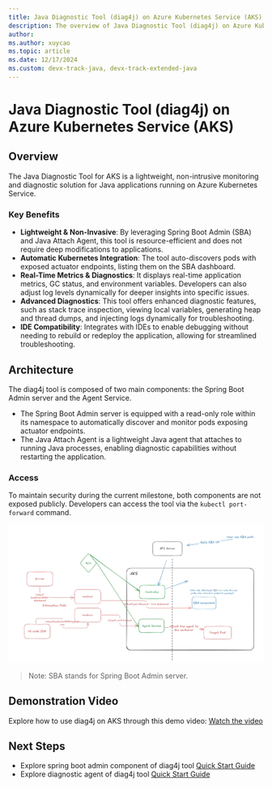 ```yaml
---
title: Java Diagnostic Tool (diag4j) on Azure Kubernetes Service (AKS)
description: The overview of Java Diagnostic Tool (diag4j) on Azure Kubernetes Service (AKS)
author: 
ms.author: xuycao
ms.topic: article
ms.date: 12/17/2024
ms.custom: devx-track-java, devx-track-extended-java
---
```


# Java Diagnostic Tool (diag4j) on Azure Kubernetes Service (AKS)

## Overview

The Java Diagnostic Tool for AKS is a lightweight, non-intrusive monitoring and diagnostic solution for Java applications running on Azure Kubernetes Service.

### Key Benefits
- **Lightweight & Non-Invasive**: By leveraging Spring Boot Admin (SBA) and Java Attach Agent, this tool is resource-efficient and does not require deep modifications to applications.
- **Automatic Kubernetes Integration**: The tool auto-discovers pods with exposed actuator endpoints, listing them on the SBA dashboard.
- **Real-Time Metrics & Diagnostics**: It displays real-time application metrics, GC status, and environment variables. Developers can also adjust log levels dynamically for deeper insights into specific issues.
- **Advanced Diagnostics**: This tool offers enhanced diagnostic features, such as stack trace inspection, viewing local variables, generating heap and thread dumps, and injecting logs dynamically for troubleshooting.
- **IDE Compatibility**: Integrates with IDEs to enable debugging without needing to rebuild or redeploy the application, allowing for streamlined troubleshooting.

## Architecture
The diag4j tool is composed of two main components: the Spring Boot Admin server and the Agent Service. 
- The Spring Boot Admin server is equipped with a read-only role within its namespace to automatically discover and monitor pods exposing actuator endpoints.
- The Java Attach Agent is a lightweight Java agent that attaches to running Java processes, enabling diagnostic capabilities without restarting the application.

### Access
To maintain security during the current milestone, both components are not exposed publicly. Developers can access the tool via the `kubectl port-forward` command.

![Architecture Diagram](media/java-diagnostic-tool/arch.png)
> Note: SBA stands for Spring Boot Admin server.

## Demonstration Video
Explore how to use diag4j on AKS through this demo video:
[Watch the video](https://youtu.be/srysxWp2tak)

## Next Steps

- Explore spring boot admin component of diag4j tool [Quick Start Guide](java-diagnostic-tools-sba-quickstart.md)
- Explore diagnostic agent of diag4j tool [Quick Start Guide](java-diagnostic-tools-jda-quickstart.md)
